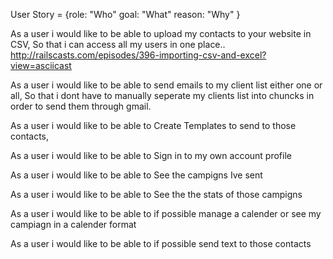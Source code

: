 User Story = {role: "Who"
goal: "What"
reason: "Why"
}



As a user i would like to be able to upload my contacts to your website in CSV, So that i can access all my users in one place..
http://railscasts.com/episodes/396-importing-csv-and-excel?view=asciicast

As a user i would like to be able to send emails to my client list either one or all, So that i dont have to manually seperate my clients list into chuncks in order to send them through gmail.

As a user i would like to be able to Create Templates to send to those contacts, 

As a user i would like to be able to Sign in to my own account profile

As a user i would like to be able to See the campigns Ive sent

As a user i would like to be able to See the the stats of those campigns

As a user i would like to be able to if possible manage a calender or see my campiagn in a calender format

As a user i would like to be able to if possible send text to those contacts
